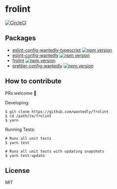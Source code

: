 # frolint

[![CircleCI](https://circleci.com/gh/wantedly/frolint/tree/master.svg?style=svg)](https://circleci.com/gh/wantedly/frolint/tree/master)

## Packages

- [eslint-config-wantedly-typescript](https://github.com/wantedly/frolint/tree/master/packages/eslint-config-wantedly-typescript) [![npm version](https://badge.fury.io/js/eslint-config-wantedly-typescript.svg)](https://badge.fury.io/js/eslint-config-wantedly-typescript)
- [eslint-config-wantedly](https://github.com/wantedly/frolint/tree/master/packages/eslint-config-wantedly) [![npm version](https://badge.fury.io/js/eslint-config-wantedly.svg)](https://badge.fury.io/js/eslint-config-wantedly)
- [frolint](https://github.com/wantedly/frolint/tree/master/packages/frolint) [![npm version](https://badge.fury.io/js/frolint.svg)](https://badge.fury.io/js/frolint)
- [prettier-config-wantedly](https://github.com/wantedly/frolint/tree/master/packages/prettier-config-wantedly) [![npm version](https://badge.fury.io/js/prettier-config-wantedly.svg)](https://badge.fury.io/js/prettier-config-wantedly)

## How to contribute

PRs welcome 🎉

Developing:

```
$ git clone https://github.com/wantedly/frolint
$ cd /path/to/frolint
$ yarn
```

Running Tests:

```
# Runs all unit tests
$ yarn test

# Runs all unit tests with updating snapshots
$ yarn test:update
```

## License

MIT
